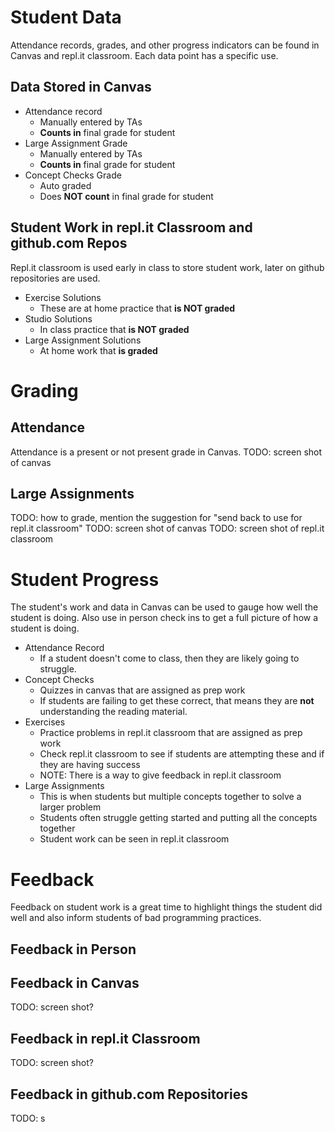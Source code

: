 # Student Data
Attendance records, grades, and other progress indicators can be found in Canvas and repl.it classroom. Each data point has a specific use.

## Data Stored in Canvas
* Attendance record
  * Manually entered by TAs  
  * **Counts in** final grade for student
* Large Assignment Grade
  * Manually entered by TAs
  * **Counts in** final grade for student
* Concept Checks Grade
  * Auto graded
  * Does **NOT count** in final grade for student

## Student Work in repl.it Classroom and github.com Repos
Repl.it classroom is used early in class to store student work, later on github repositories are used.
* Exercise Solutions
  * These are at home practice that **is NOT graded**
* Studio Solutions
  * In class practice that **is NOT graded**
* Large Assignment Solutions
  * At home work that **is graded**

# Grading
## Attendance
Attendance is a present or not present grade in Canvas.
TODO: screen shot of canvas

## Large Assignments
TODO: how to grade, mention the suggestion for "send back to use for repl.it classroom"
TODO: screen shot of canvas
TODO: screen shot of repl.it classroom

# Student Progress
The student's work and data in Canvas can be used to gauge how well the student is doing. Also use in person check ins to get a full picture of how a student is doing.
* Attendance Record
  * If a student doesn't come to class, then they are likely going to struggle.
* Concept Checks
  * Quizzes in canvas that are assigned as prep work
  * If students are failing to get these correct, that means they are **not** understanding the reading material.
* Exercises
  * Practice problems in repl.it classroom that are assigned as prep work
  * Check repl.it classroom to see if students are attempting these and if they are having success
  * NOTE: There is a way to give feedback in repl.it classroom
* Large Assignments
  * This is when students but multiple concepts together to solve a larger problem
  * Students often struggle getting started and putting all the concepts together
  * Student work can be seen in repl.it classroom

# Feedback
Feedback on student work is a great time to highlight things the student did well and also inform students of bad programming practices.
## Feedback in Person

## Feedback in Canvas
TODO: screen shot?

## Feedback in repl.it Classroom
TODO: screen shot?

## Feedback in github.com Repositories
TODO: s